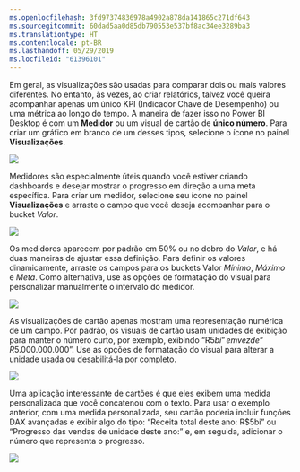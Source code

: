 ```yaml
---
ms.openlocfilehash: 3fd97374836978a4902a878da141865c271df643
ms.sourcegitcommit: 60dad5aa0d85db790553e537bf8ac34ee3289ba3
ms.translationtype: HT
ms.contentlocale: pt-BR
ms.lasthandoff: 05/29/2019
ms.locfileid: "61396101"
---
```

Em geral, as visualizações são usadas para comparar dois ou mais valores diferentes. No entanto, às vezes, ao criar relatórios, talvez você queira acompanhar apenas um único KPI (Indicador Chave de Desempenho) ou uma métrica ao longo do tempo. A maneira de fazer isso no Power BI Desktop é com um **Medidor** ou um visual de cartão de **único número**. Para criar um gráfico em branco de um desses tipos, selecione o ícone no painel **Visualizações**.

![](media/3-9-create-gauges-cards/3-9_1.png)

Medidores são especialmente úteis quando você estiver criando dashboards e desejar mostrar o progresso em direção a uma meta específica. Para criar um medidor, selecione seu ícone no painel **Visualizações** e arraste o campo que você deseja acompanhar para o bucket *Valor*.

![](media/3-9-create-gauges-cards/3-9_1a.png)

Os medidores aparecem por padrão em 50% ou no dobro do *Valor*, e há duas maneiras de ajustar essa definição. Para definir os valores dinamicamente, arraste os campos para os buckets Valor *Mínimo*, *Máximo* e *Meta*. Como alternativa, use as opções de formatação do visual para personalizar manualmente o intervalo do medidor.

![](media/3-9-create-gauges-cards/3-9_2.png)

As visualizações de cartão apenas mostram uma representação numérica de um campo. Por padrão, os visuais de cartão usam unidades de exibição para manter o número curto, por exemplo, exibindo “R$5bi” em vez de “R$5.000.000.000”. Use as opções de formatação do visual para alterar a unidade usada ou desabilitá-la por completo.

![](media/3-9-create-gauges-cards/3-9_3.png)

Uma aplicação interessante de cartões é que eles exibem uma medida personalizada que você concatenou com o texto. Para usar o exemplo anterior, com uma medida personalizada, seu cartão poderia incluir funções DAX avançadas e exibir algo do tipo: “Receita total deste ano: R$5bi” ou “Progresso das vendas de unidade deste ano:” e, em seguida, adicionar o número que representa o progresso.

![](media/3-9-create-gauges-cards/3-9_4.png)

